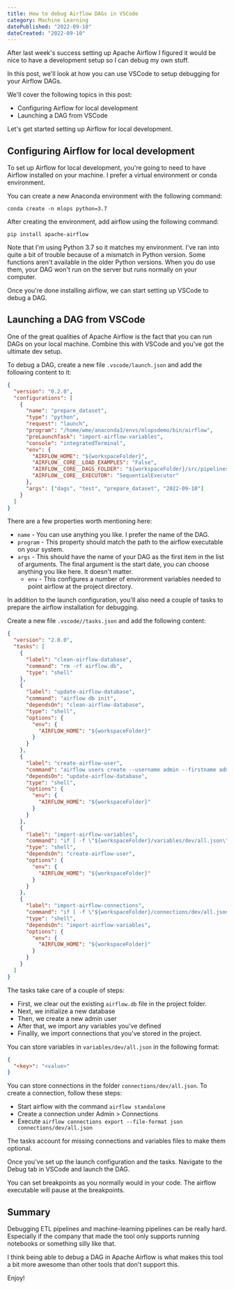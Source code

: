 ```yaml
---
title: How to debug Airflow DAGs in VSCode
category: Machine Learning
datePublished: "2022-09-10"
dateCreated: "2022-09-10"
---
```


After last week's success setting up Apache Airflow I figured it would be nice to
have a development setup so I can debug my own stuff.

In this post, we'll look at how you can use VSCode to setup debugging for your
Airflow DAGs.

We'll cover the following topics in this post:

- Configuring Airflow for local development
- Launching a DAG from VSCode

Let's get started setting up Airflow for local development.

## Configuring Airflow for local development

To set up Airflow for local development, you're going to need to have Airflow
installed on your machine. I prefer a virtual environment or conda environment.

You can create a new Anaconda environment with the following command:

```shell
conda create -n mlops python=3.7
```

After creating the environment, add airflow using the following command:

```shell
pip install apache-airflow
```

Note that I'm using Python 3.7 so it matches my environment. I've ran into quite
a bit of trouble because of a mismatch in Python version. Some functions aren't
available in the older Python versions. When you do use them, your DAG won't
run on the server but runs normally on your computer.

Once you're done installing airflow, we can start setting up VSCode to debug a DAG.

## Launching a DAG from VSCode

One of the great qualities of Apache Airflow is the fact that you can run DAGs
on your local machine. Combine this with VSCode and you've got the ultimate dev
setup.

To debug a DAG, create a new file `.vscode/launch.json` and add the following
content to it:

```json
{
  "version": "0.2.0",
  "configurations": [
    {
      "name": "prepare_dataset",
      "type": "python",
      "request": "launch",
      "program": "/home/wme/anaconda3/envs/mlopsdemo/bin/airflow",
      "preLaunchTask": "import-airflow-variables",
      "console": "integratedTerminal",
      "env": {
        "AIRFLOW_HOME": "${workspaceFolder}",
        "AIRFLOW__CORE__LOAD_EXAMPLES": "False",
        "AIRFLOW__CORE__DAGS_FOLDER": "${workspaceFolder}/src/pipelines",
        "AIRFLOW__CORE__EXECUTOR": "SequentialExecutor"
      },
      "args": ["dags", "test", "prepare_dataset", "2022-09-10"]
    }
  ]
}
```

There are a few properties worth mentioning here:

- `name` - You can use anything you like. I prefer the name of the DAG.
- `program` - This property should match the path to the airflow executable on your system.
- `args` - This should have the name of your DAG as the first item in the list of arguments.
  The final argument is the start date, you can choose anything you like here. It
  doesn't matter.
  - `env` - This configures a number of environment variables needed to point airflow at the project directory.

In addition to the launch configuration, you'll also need a couple of tasks to prepare the airflow installation for debugging.

Create a new file `.vscode//tasks.json` and add the following content:

```json
{
  "version": "2.0.0",
  "tasks": [
    {
      "label": "clean-airflow-database",
      "command": "rm -rf airflow.db",
      "type": "shell"
    },
    {
      "label": "update-airflow-database",
      "command": "airflow db init",
      "dependsOn": "clean-airflow-database",
      "type": "shell",
      "options": {
        "env": {
          "AIRFLOW_HOME": "${workspaceFolder}"
        }
      }
    },
    {
      "label": "create-airflow-user",
      "command": "airflow users create --username admin --firstname admin --lastname admin --password admin --role Admin --email admin@example.org",
      "dependsOn": "update-airflow-database",
      "type": "shell",
      "options": {
        "env": {
          "AIRFLOW_HOME": "${workspaceFolder}"
        }
      }
    },
    {
      "label": "import-airflow-variables",
      "command": "if [ -f \"${workspaceFolder}/variables/dev/all.json\" ]; then airflow variables import ${workspaceFolder}/variables/dev/all.json; fi",
      "type": "shell",
      "dependsOn": "create-airflow-user",
      "options": {
        "env": {
          "AIRFLOW_HOME": "${workspaceFolder}"
        }
      }
    },
    {
      "label": "import-airflow-connections",
      "command": "if [ -f \"${workspaceFolder}/connections/dev/all.json\" ]; then airflow connections import ${workspaceFolder}/connections/dev/all.json; fi",
      "type": "shell",
      "dependsOn": "import-airflow-variables",
      "options": {
        "env": {
          "AIRFLOW_HOME": "${workspaceFolder}"
        }
      }
    }
  ]
}
```

The tasks take care of a couple of steps:

- First, we clear out the existing `airflow.db` file in the project folder.
- Next, we initialize a new database
- Then, we create a new admin user
- After that, we import any variables you've defined
- Finallly, we import connections that you've stored in the project.

You can store variables in `variables/dev/all.json` in the following format:

```json
{
  "<key>": "<value>"
}
```

You can store connections in the folder `connections/dev/all.json`. To create a connection, follow these steps:

- Start airflow with the command `airflow standalone`
- Create a connection under Admin > Connections
- Execute `airflow connections export --file-format json connections/dev/all.json`

The tasks account for missing connections and variables files to make them optional.

Once you've set up the launch configuration and the tasks. Navigate to the Debug tab in VSCode
and launch the DAG.

You can set breakpoints as you normally would in your code. The airflow executable
will pause at the breakpoints.

## Summary

Debugging ETL pipelines and machine-learning pipelines can be really hard.
Especially if the company that made the tool only supports running notebooks
or something silly like that.

I think being able to debug a DAG in Apache Airflow is what makes this tool a
bit more awesome than other tools that don't support this.

Enjoy!
